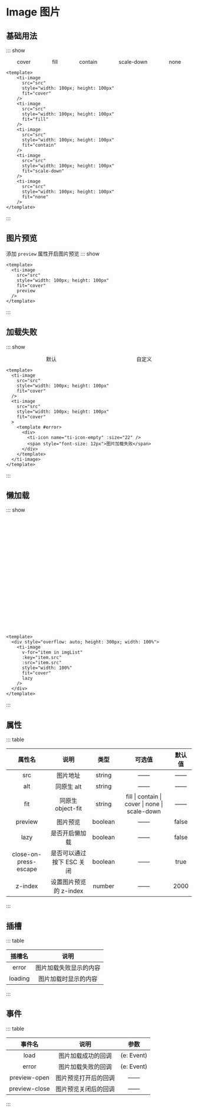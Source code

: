<script setup>
const imgList = [
  {
    src: "http://1.15.247.77/api/image/demo_1.jpg"
  },
  {
    src: "http://1.15.247.77/api/image/demo.jpg"
  },
  {
    src: "http://1.15.247.77/api/image/demo_2.jpg"
  },
  {
    src: "http://1.15.247.77/api/image/demo_3.jpg"
  }
]
</script>

<style scoped lang="scss">
.ti-image-example {
  width: 100%;
  display: flex;
  flex-wrap: wrap;
  justify-content: space-around;
  .ti-image-example-item {
    text-align: center;
    span {
      font-size: 14px;
      display: block;
    }
  }
}
</style>

# Image 图片

## 基础用法
::: show
<div class="ti-image-example">
  <div class="ti-image-example-item">
    <ti-image
      :src="imgList[0].src"
      style="width: 100px; height: 100px"
      fit="cover"
    />
    <span>cover</span>
  </div>
  <div class="ti-image-example-item">
    <ti-image
      :src="imgList[0].src"
      style="width: 100px; height: 100px"
      fit="fill"
    />
    <span>fill</span>
  </div>
  <div class="ti-image-example-item">
    <ti-image
      :src="imgList[0].src"
      style="width: 100px; height: 100px"
      fit="contain"
    />
    <span>contain</span>
  </div>
  <div class="ti-image-example-item">
    <ti-image
      :src="imgList[0].src"
      style="width: 100px; height: 100px"
      fit="scale-down"
    />
    <span>scale-down</span>
  </div>
  <div class="ti-image-example-item">
    <ti-image
      :src="imgList[0].src"
      style="width: 100px; height: 100px"
      fit="none"
    />
    <span>none</span>
  </div>
</div>

``` vue
<template>
    <ti-image
      src="src"
      style="width: 100px; height: 100px"
      fit="cover"
    />
    <ti-image
      src="src"
      style="width: 100px; height: 100px"
      fit="fill"
    />
    <ti-image
      src="src"
      style="width: 100px; height: 100px"
      fit="contain"
    />
    <ti-image
      src="src"
      style="width: 100px; height: 100px"
      fit="scale-down"
    />
    <ti-image
      src="src"
      style="width: 100px; height: 100px"
      fit="none"
    />
</template>
```
:::

## 图片预览
添加 `preview` 属性开启图片预览
::: show
<ti-image
  :src="imgList[0].src"
  style="width: 100px; height: 100px"
  fit="cover"
  preview
/>

``` vue
<template>
  <ti-image
    src="src"
    style="width: 100px; height: 100px"
    fit="cover"
    preview
  />
</template>
```
:::

## 加载失败
::: show
<div class="ti-image-example">
  <div class="ti-image-example-item">
    <ti-image
      src="#"
      style="width: 100px; height: 100px"
      fit="cover"
    />
    <span>默认</span>
  </div>
  <div class="ti-image-example-item">
    <ti-image
      src="#"
      style="width: 100px; height: 100px"
      fit="cover"
    >
      <template #error>
        <div>
          <ti-icon name="ti-icon-empty" :size="22" />
          <span style="font-size: 12px">图片加载失败</span>
        </div>
      </template>
    </ti-image>
    <span>自定义</span>
  </div>
</div>

``` vue
<template>
  <ti-image
    src="src"
    style="width: 100px; height: 100px"
    fit="cover"
  />
  <ti-image
    src="src"
    style="width: 100px; height: 100px"
    fit="cover"
  >
    <template #error>
      <div>
        <ti-icon name="ti-icon-empty" :size="22" />
        <span style="font-size: 12px">图片加载失败</span>
      </div>
    </template>
  </ti-image>
</template>
```
:::

## 懒加载
::: show
<div style="overflow: auto; height: 300px; width: 100%">
<ti-image
  v-for="item in imgList"
  :key="item.src"
  :src="item.src"
  style="width: 100%"
  fit="cover"
  lazy
/>
</div>

``` vue
<template>
  <div style="overflow: auto; height: 300px; width: 100%">
    <ti-image
      v-for="item in imgList"
      :key="item.src"
      :src="item.src"
      style="width: 100%"
      fit="cover"
      lazy
    />
  </div>
</template>
```
:::

## 属性

::: table

| 属性名  | 说明  | 类型 | 可选值 | 默认值 |
| :----: | :----: | :----: | :----: | :----: |
| src | 图片地址 | string | —— | —— |
| alt | 同原生 alt | string | —— | —— |
| fit | 同原生 object-fit | string | fill \| contain \| cover \| none \| scale-down | —— |
| preview | 图片预览 | boolean | —— | false |
| lazy | 是否开启懒加载 | boolean | —— | false |
| close-on-press-escape | 是否可以通过按下 ESC 关闭  | boolean | —— | true |
| z-index | 设置图片预览的 z-index	 | number | —— | 2000 |

:::

## 插槽

::: table

| 插槽名  | 说明  |
| :----: | :----: |
| error | 图片加载失败显示的内容 |
| loading | 图片加载时显示的内容 |

:::

## 事件
::: table

| 事件名  | 说明  | 参数 |
| :----: | :----: | :----: |
| load | 图片加载成功的回调 | (e: Event) |
| error | 图片加载失败的回调 | (e: Event) |
| preview-open | 图片预览打开后的回调 | —— |
| preview-close | 图片预览关闭后的回调 | —— |

:::